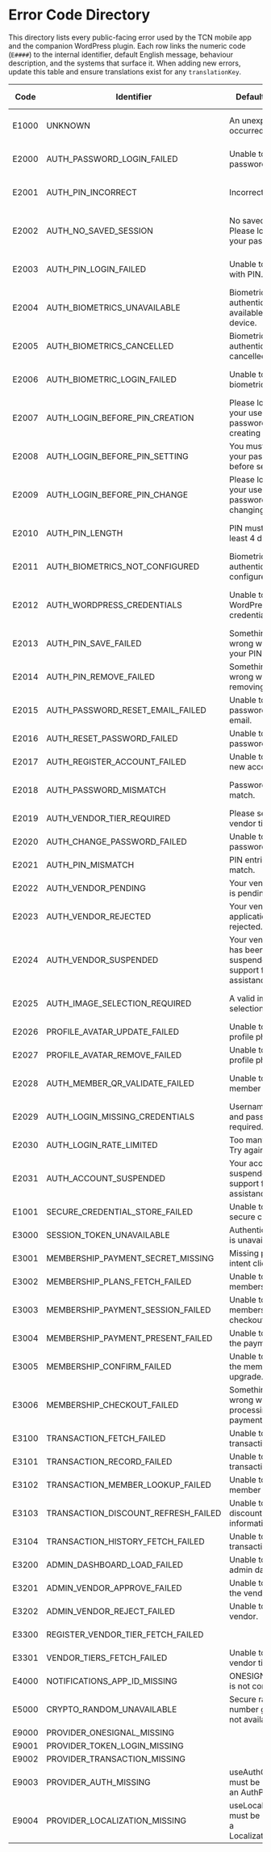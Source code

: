 # Error Code Directory

This directory lists every public-facing error used by the TCN mobile app and the companion WordPress plugin. Each row links the numeric code (`E####`) to the internal identifier, default English message, behaviour description, and the systems that surface it. When adding new errors, update this table and ensure translations exist for any `translationKey`.

| Code | Identifier | Default Message | Description | Translation Key | Plugin Usage |
| --- | --- | --- | --- | --- | --- |
| E1000 | UNKNOWN | An unexpected error occurred. | Generic fallback when no specific error code applies. | errors.generic | App |
| E2000 | AUTH_PASSWORD_LOGIN_FAILED | Unable to complete password login. | WordPress password login failed or returned an invalid payload. | errors.passwordLogin | App + Plugin |
| E2001 | AUTH_PIN_INCORRECT | Incorrect PIN. | Raised when a user enters an incorrect quick login PIN. | errors.incorrectPin | App |
| E2002 | AUTH_NO_SAVED_SESSION | No saved session. Please log in with your password first. | PIN or biometric login attempted without an unlocked session snapshot. | errors.noSavedSession | App |
| E2003 | AUTH_PIN_LOGIN_FAILED | Unable to sign in with PIN. | PIN login flow encountered an unexpected failure. | errors.pinLogin | App |
| E2004 | AUTH_BIOMETRICS_UNAVAILABLE | Biometric authentication is not available on this device. | Device does not support the requested biometric method. | errors.biometricsUnavailable | App |
| E2005 | AUTH_BIOMETRICS_CANCELLED | Biometric authentication was cancelled. | User dismissed the biometric prompt before completion. | errors.biometricsCancelled | App |
| E2006 | AUTH_BIOMETRIC_LOGIN_FAILED | Unable to complete biometric login. | Biometric authentication succeeded but session bootstrap failed. | errors.biometricLogin | App |
| E2007 | AUTH_LOGIN_BEFORE_PIN_CREATION | Please log in with your username and password before creating a PIN. | Prevents creating a quick login PIN before a password session. | errors.loginBeforePinCreation | App |
| E2008 | AUTH_LOGIN_BEFORE_PIN_SETTING | You must log in with your password before setting a PIN. | Guard when the app has no stored session snapshot. | errors.loginBeforePinSetting | App |
| E2009 | AUTH_LOGIN_BEFORE_PIN_CHANGE | Please log in with your username and password before changing your PIN. | Requires password re-auth before updating or removing a PIN. | errors.loginBeforePinChange | App |
| E2010 | AUTH_PIN_LENGTH | PIN must contain at least 4 digits. | Validation guard ensuring chosen PIN meets minimum length. | errors.pinLength | App |
| E2011 | AUTH_BIOMETRICS_NOT_CONFIGURED | Biometric authentication is not configured. |  | errors.biometricsNotConfigured | App |
| E2012 | AUTH_WORDPRESS_CREDENTIALS | Unable to log in with WordPress credentials. | WordPress rejected the supplied username/password/email combination. | errors.wordpressCredentials | App + Plugin |
| E2013 | AUTH_PIN_SAVE_FAILED | Something went wrong while saving your PIN. |  | errors.pinSaveGeneric | App |
| E2014 | AUTH_PIN_REMOVE_FAILED | Something went wrong while removing your PIN. |  | errors.pinRemoveGeneric | App |
| E2015 | AUTH_PASSWORD_RESET_EMAIL_FAILED | Unable to send password reset email. |  | errors.passwordReset | App + Plugin |
| E2016 | AUTH_RESET_PASSWORD_FAILED | Unable to reset password. |  | errors.resetPassword | App + Plugin |
| E2017 | AUTH_REGISTER_ACCOUNT_FAILED | Unable to register a new account. |  | errors.registerAccount | App + Plugin |
| E2018 | AUTH_PASSWORD_MISMATCH | Passwords do not match. | Client side validation preventing mismatched passwords. | errors.passwordMismatch | App |
| E2019 | AUTH_VENDOR_TIER_REQUIRED | Please select a vendor tier. |  | errors.vendorTierRequired | App |
| E2020 | AUTH_CHANGE_PASSWORD_FAILED | Unable to change password. |  | errors.changePassword | App + Plugin |
| E2021 | AUTH_PIN_MISMATCH | PIN entries do not match. | Client validation ensuring PIN confirmation matches. | errors.pinMismatch | App |
| E2022 | AUTH_VENDOR_PENDING | Your vendor account is pending approval. |  | errors.vendorPending | App + Plugin |
| E2023 | AUTH_VENDOR_REJECTED | Your vendor application has been rejected. | Vendor was denied by admin; login is blocked. | errors.vendorRejected | App + Plugin |
| E2024 | AUTH_VENDOR_SUSPENDED | Your vendor account has been suspended. Contact support for assistance. | Vendor suspended due to compliance or billing issues. | errors.vendorSuspended | App + Plugin |
| E2025 | AUTH_IMAGE_SELECTION_REQUIRED | A valid image selection is required. | Profile avatar upload was attempted without a valid image payload. | — | App |
| E2026 | PROFILE_AVATAR_UPDATE_FAILED | Unable to update profile photo. |  | profile.avatar.errors.updateFailed | App |
| E2027 | PROFILE_AVATAR_REMOVE_FAILED | Unable to remove profile photo. |  | profile.avatar.errors.removeFailed | App |
| E2028 | AUTH_MEMBER_QR_VALIDATE_FAILED | Unable to validate member QR code. | Member QR validation endpoint rejected the supplied token. | — | App |
| E2029 | AUTH_LOGIN_MISSING_CREDENTIALS | Username, email, and password are required. | Login attempt omitted one or more required fields. | — | App + Plugin |
| E2030 | AUTH_LOGIN_RATE_LIMITED | Too many attempts. Try again shortly. | Login endpoint throttled due to repeated failures. | — | App + Plugin |
| E2031 | AUTH_ACCOUNT_SUSPENDED | Your account is suspended. Contact support for assistance. | Authentication blocked because the account is suspended. | — | App + Plugin |
| E1001 | SECURE_CREDENTIAL_STORE_FAILED | Unable to store secure credential. | Persisting encrypted data to device storage failed. | — | App |
| E3000 | SESSION_TOKEN_UNAVAILABLE | Authentication token is unavailable. |  | — | App + Plugin |
| E3001 | MEMBERSHIP_PAYMENT_SECRET_MISSING | Missing payment intent client secret. |  | — | App |
| E3002 | MEMBERSHIP_PLANS_FETCH_FAILED | Unable to load membership plans. |  | membership.screen.loadError | App |
| E3003 | MEMBERSHIP_PAYMENT_SESSION_FAILED | Unable to start the membership checkout session. |  | membership.screen.checkoutError | App + Plugin |
| E3004 | MEMBERSHIP_PAYMENT_PRESENT_FAILED | Unable to present the payment sheet. |  | membership.screen.checkoutError | App |
| E3005 | MEMBERSHIP_CONFIRM_FAILED | Unable to confirm the membership upgrade. |  | membership.screen.checkoutError | App + Plugin |
| E3006 | MEMBERSHIP_CHECKOUT_FAILED | Something went wrong while processing your payment. |  | membership.screen.checkoutError | App + Plugin |
| E3100 | TRANSACTION_FETCH_FAILED | Unable to load transactions. |  | analytics.errors.fetch | App |
| E3101 | TRANSACTION_RECORD_FAILED | Unable to record transaction. |  | vendor.screen.transaction.errors.submit | App |
| E3102 | TRANSACTION_MEMBER_LOOKUP_FAILED | Unable to look up member details. |  | — | App |
| E3103 | TRANSACTION_DISCOUNT_REFRESH_FAILED | Unable to refresh discount information. |  | — | App |
| E3104 | TRANSACTION_HISTORY_FETCH_FAILED | Unable to load transaction history. |  | analytics.errors.fetch | App |
| E3200 | ADMIN_DASHBOARD_LOAD_FAILED | Unable to load admin data. |  | admin.dashboard.errors.load | App |
| E3201 | ADMIN_VENDOR_APPROVE_FAILED | Unable to approve the vendor. |  | admin.dashboard.errors.approve | App |
| E3202 | ADMIN_VENDOR_REJECT_FAILED | Unable to reject the vendor. |  | admin.dashboard.errors.reject | App |
| E3300 | REGISTER_VENDOR_TIER_FETCH_FAILED |  |  | auth.registerModal.vendorTierError | App + Plugin |
| E3301 | VENDOR_TIERS_FETCH_FAILED | Unable to load vendor tiers. |  | — | App + Plugin |
| E4000 | NOTIFICATIONS_APP_ID_MISSING | ONESIGNAL_APP_ID is not configured. |  | — | App |
| E5000 | CRYPTO_RANDOM_UNAVAILABLE | Secure random number generator is not available. |  | — | App |
| E9000 | PROVIDER_ONESIGNAL_MISSING |  |  | — | App |
| E9001 | PROVIDER_TOKEN_LOGIN_MISSING |  |  | — | App |
| E9002 | PROVIDER_TRANSACTION_MISSING |  |  | — | App |
| E9003 | PROVIDER_AUTH_MISSING | useAuthContext must be used within an AuthProvider. |  | — | App |
| E9004 | PROVIDER_LOCALIZATION_MISSING | useLocalization must be used within a LocalizationProvider. |  | — | App |
